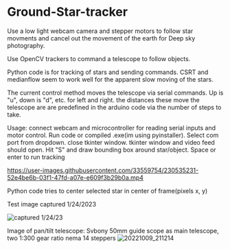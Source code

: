 # Ground-Star-tracker
Use a low light webcam camera and stepper motors to follow star movments and cancel out the movement of the earth for Deep sky photography. 

Use OpenCV trackers to command a telescope to follow objects. 

Python code is for tracking of stars and sending commands. CSRT and medianflow seem to work well for the apparent slow moving of the stars.

The current control method moves the telescope via serial commands. Up is "u", down is "d", etc. for left and right. the distances these move the telescope are are predefined in the arduino code via the number of steps to take. 

Usage: connect webcam and microcontroller for reading serial inputs and motor control. 
Run code or compiled .exe(im using pyinstaller). 
Select com port from dropdown. 
close tkinter window. 
tkinter window and video feed should open. 
Hit "S" and draw bounding box around star/object. Space or enter to run tracking  

https://user-images.githubusercontent.com/33559754/230535231-52e4be6b-03f1-47fd-a07e-e609f3b29b0a.mp4

Python code tries to center selected star in center of frame(pixels x, y) 

Test image captured 1/24/2023

 ![captured 1/24/23](https://user-images.githubusercontent.com/33559754/214767967-a20d18a1-c12f-4a5a-ac38-775e32d15f9e.jpg)

Image of pan/tilt telescope: Svbony 50mm guide scope as main telescope, two 1:300 gear ratio nema 14 steppers
![20221009_211214](https://user-images.githubusercontent.com/33559754/219271229-4c7deb0b-f984-4c4a-bffe-3e087eabbda8.jpg)
